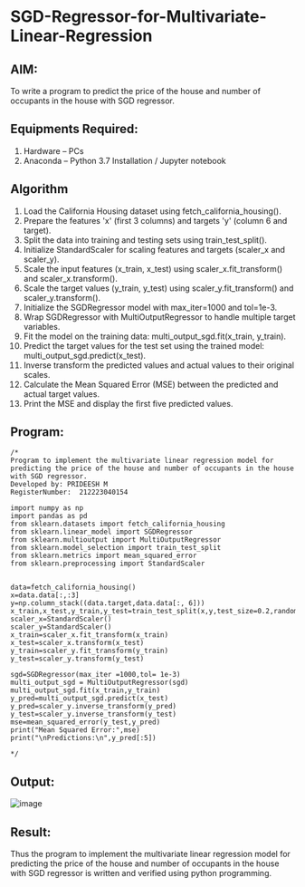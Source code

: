 # SGD-Regressor-for-Multivariate-Linear-Regression

## AIM:
To write a program to predict the price of the house and number of occupants in the house with SGD regressor.

## Equipments Required:
1. Hardware – PCs
2. Anaconda – Python 3.7 Installation / Jupyter notebook

## Algorithm
1. Load the California Housing dataset using fetch_california_housing().
2. Prepare the features 'x' (first 3 columns) and targets 'y' (column 6 and target).
3. Split the data into training and testing sets using train_test_split().
4. Initialize StandardScaler for scaling features and targets (scaler_x and scaler_y).
5. Scale the input features (x_train, x_test) using scaler_x.fit_transform() and scaler_x.transform().
6. Scale the target values (y_train, y_test) using scaler_y.fit_transform() and scaler_y.transform().
7. Initialize the SGDRegressor model with max_iter=1000 and tol=1e-3.
8. Wrap SGDRegressor with MultiOutputRegressor to handle multiple target variables.
9. Fit the model on the training data: multi_output_sgd.fit(x_train, y_train).
10. Predict the target values for the test set using the trained model: multi_output_sgd.predict(x_test).
11. Inverse transform the predicted values and actual values to their original scales.
12. Calculate the Mean Squared Error (MSE) between the predicted and actual target values.
13. Print the MSE and display the first five predicted values. 

## Program:
```
/*
Program to implement the multivariate linear regression model for predicting the price of the house and number of occupants in the house with SGD regressor.
Developed by: PRIDEESH M
RegisterNumber:  212223040154

import numpy as np
import pandas as pd
from sklearn.datasets import fetch_california_housing
from sklearn.linear_model import SGDRegressor
from sklearn.multioutput import MultiOutputRegressor
from sklearn.model_selection import train_test_split
from sklearn.metrics import mean_squared_error
from sklearn.preprocessing import StandardScaler


data=fetch_california_housing()
x=data.data[:,:3]
y=np.column_stack((data.target,data.data[:, 6]))
x_train,x_test,y_train,y_test=train_test_split(x,y,test_size=0.2,random_state=42)
scaler_x=StandardScaler()
scaler_y=StandardScaler()
x_train=scaler_x.fit_transform(x_train)
x_test=scaler_x.transform(x_test)
y_train=scaler_y.fit_transform(y_train)
y_test=scaler_y.transform(y_test)

sgd=SGDRegressor(max_iter =1000,tol= 1e-3)
multi_output_sgd = MultiOutputRegressor(sgd)
multi_output_sgd.fit(x_train,y_train)
y_pred=multi_output_sgd.predict(x_test)
y_pred=scaler_y.inverse_transform(y_pred)
y_test=scaler_y.inverse_transform(y_test)
mse=mean_squared_error(y_test,y_pred)
print("Mean Squared Error:",mse)
print("\nPredictions:\n",y_pred[:5])

*/

```

## Output:
![image](https://github.com/user-attachments/assets/4e4f52c3-468a-4ca8-900f-289916feb34a)


## Result:
Thus the program to implement the multivariate linear regression model for predicting the price of the house and number of occupants in the house with SGD regressor is written and verified using python programming.
